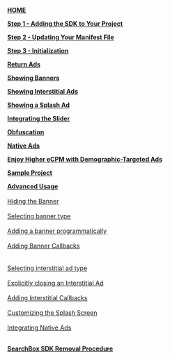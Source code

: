 [**HOME**](Android-InApp-Documentation)

[**Step 1 - Adding the SDK to Your Project**](Android-InApp-Documentation#step1)

[**Step 2 - Updating Your Manifest File**](Android-InApp-Documentation#step2)

[**Step 3 - Initialization**](Android-InApp-Documentation#step3)

[**Return Ads**](Android-InApp-Documentation#step4)

[**Showing Banners**](Android-InApp-Documentation#step5)

[**Showing Interstitial Ads**](Android-InApp-Documentation#step6)

[**Showing a Splash Ad**](Android-InApp-Documentation#step7)

[**Integrating the Slider**](Android-InApp-Documentation#step8)

[**Obfuscation**](Android-InApp-Documentation#step9)

[**Native Ads**](Android-InApp-Documentation#Native)

[**Enjoy Higher eCPM with Demographic-Targeted Ads**](Android-InApp-Documentation#Demographic)

[**Sample Project**](Android-InApp-Documentation#SampleProject)

[**Advanced Usage**](android-advanced-usage)<br></br>
  [Hiding the Banner](android-advanced-usage#HideBanner)<br></br>
  [Selecting banner type](android-advanced-usage#SelectBanner)<br></br>
  [Adding a banner programmatically](android-advanced-usage#AddBannerProgrammatically)<br></br>
  [Adding Banner Callbacks](android-advanced-usage#BannerCallbacks)<br></br>  
  [Selecting interstitial ad type](android-advanced-usage#SelectInterstitial)<br></br>
  [Explicitly closing an Interstitial Ad](android-advanced-usage#CloseInterstitial)<br></br>
  [Adding Interstitial Callbacks](android-advanced-usage#AddingInterstitialCallbacks)<br></br>
  [Customizing the Splash Screen](android-advanced-usage#CustomizingSplashScreen)<br></br>
  [Integrating Native Ads](android-advanced-usage#using-native-ads)<br></br>

[**SearchBox SDK Removal Procedure**](SearchBox-SDK-Removal-Procedure)